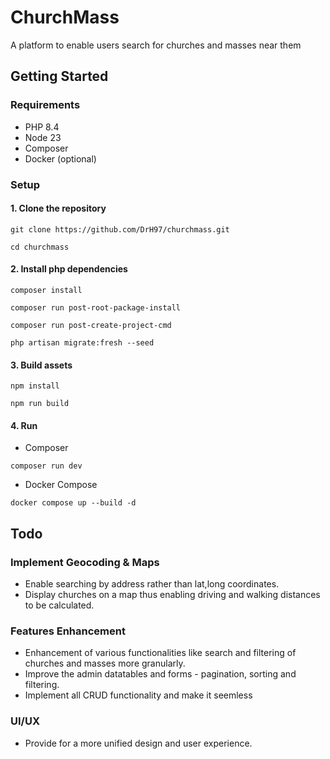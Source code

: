 # ChurchMass

A platform to enable users search for churches and masses near them

## Getting Started
### Requirements
- PHP 8.4
- Node 23
- Composer
- Docker (optional)

### Setup
#### 1. Clone the repository
```shell
git clone https://github.com/DrH97/churchmass.git

cd churchmass
```

#### 2. Install php dependencies
```shell
composer install

composer run post-root-package-install

composer run post-create-project-cmd

php artisan migrate:fresh --seed
```

#### 3. Build assets
```shell
npm install

npm run build
```

#### 4. Run
- Composer
```shell
composer run dev
```

- Docker Compose
```shell
docker compose up --build -d
```

## Todo

### Implement Geocoding & Maps

- Enable searching by address rather than lat,long coordinates.
- Display churches on a map thus enabling driving and walking distances to be calculated.


### Features Enhancement
- Enhancement of various functionalities like search and filtering of churches and masses more granularly.
- Improve the admin datatables and forms - pagination, sorting and filtering.
- Implement all CRUD functionality and make it seemless


### UI/UX
- Provide for a more unified design and user experience.
